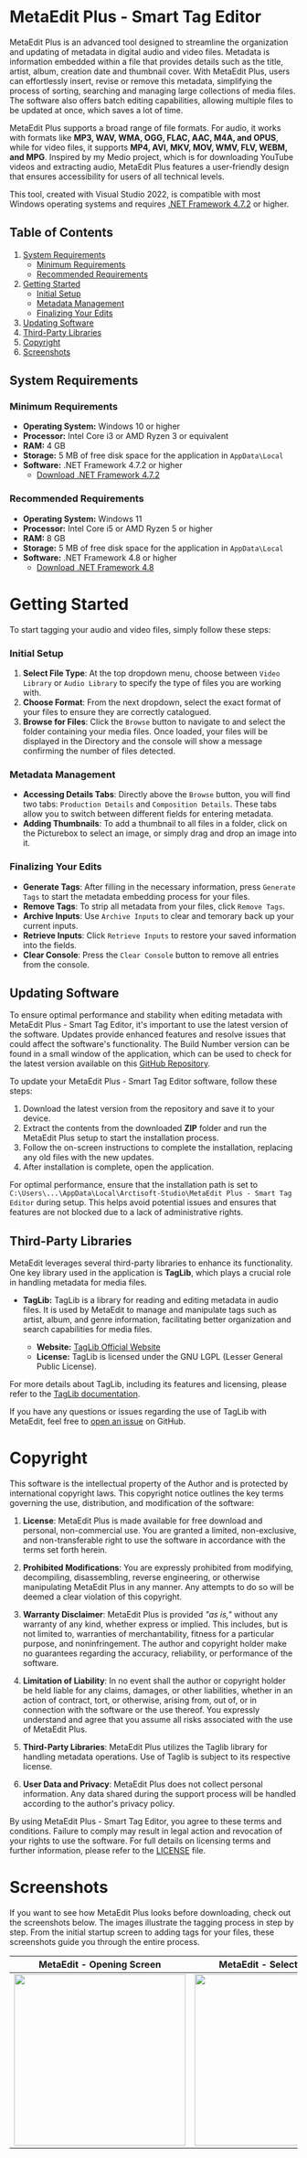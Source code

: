 # MetaEdit Plus - Smart Tag Editor
MetaEdit Plus is an advanced tool designed to streamline the organization and updating of metadata in digital audio and video files. Metadata is information embedded within a file that provides details such as the title, artist, album, creation date and thumbnail cover. With MetaEdit Plus, users can effortlessly insert, revise or remove this metadata, simplifying the process of sorting, searching and managing large collections of media files. The software also offers batch editing capabilities, allowing multiple files to be updated at once, which saves a lot of time.

MetaEdit Plus supports a broad range of file formats. For audio, it works with formats like **MP3, WAV, WMA, OGG, FLAC, AAC, M4A, and OPUS**, while for video files, it supports **MP4, AVI, MKV, MOV, WMV, FLV, WEBM, and MPG**. Inspired by my Medio project, which is for downloading YouTube videos and extracting audio, MetaEdit Plus features a user-friendly design that ensures accessibility for users of all technical levels.

This tool, created with Visual Studio 2022, is compatible with most Windows operating systems and requires [.NET Framework 4.7.2](https://dotnet.microsoft.com/en-us/download/dotnet-framework/net472) or higher.

## Table of Contents

1. [System Requirements](#system-requirements)
    - [Minimum Requirements](#minimum-requirements)
    - [Recommended Requirements](#recommended-requirements)
2. [Getting Started](#getting-started)
    - [Initial Setup](#initial-setup)
    - [Metadata Management](#metadata-management)
    - [Finalizing Your Edits](#finalizing-your-edits)
3. [Updating Software](#updating-software)
4. [Third-Party Libraries](#third-party-libraries)
5. [Copyright](#copyright)
6. [Screenshots](#screenshots)

## System Requirements

### Minimum Requirements
- **Operating System:** Windows 10 or higher
- **Processor:** Intel Core i3 or AMD Ryzen 3 or equivalent
- **RAM:** 4 GB
- **Storage:** 5 MB of free disk space for the application in `AppData\Local`
- **Software:** .NET Framework 4.7.2 or higher
    - [Download .NET Framework 4.7.2](https://dotnet.microsoft.com/download/dotnet-framework/net472)

### Recommended Requirements
- **Operating System:** Windows 11
- **Processor:** Intel Core i5 or AMD Ryzen 5 or higher
- **RAM:** 8 GB
- **Storage:** 5 MB of free disk space for the application in `AppData\Local`
- **Software:** .NET Framework 4.8 or higher
    - [Download .NET Framework 4.8](https://dotnet.microsoft.com/download/dotnet-framework/net48)

# Getting Started

To start tagging your audio and video files, simply follow these steps:

### Initial Setup

1. **Select File Type**: At the top dropdown menu, choose between `Video Library` or `Audio Library` to specify the type of files you are working with.
2. **Choose Format**: From the next dropdown, select the exact format of your files to ensure they are correctly catalogued.
3. **Browse for Files**: Click the `Browse` button to navigate to and select the folder containing your media files. Once loaded, your files will be displayed in the Directory and the console will show a message confirming the number of files detected.

### Metadata Management

- **Accessing Details Tabs**: Directly above the `Browse` button, you will find two tabs: `Production Details` and `Composition Details`. These tabs allow you to switch between different fields for entering metadata.
- **Adding Thumbnails**: To add a thumbnail to all files in a folder, click on the Picturebox to select an image, or simply drag and drop an image into it.

### Finalizing Your Edits

- **Generate Tags**: After filling in the necessary information, press `Generate Tags` to start the metadata embedding process for your files.
- **Remove Tags**: To strip all metadata from your files, click `Remove Tags`.
- **Archive Inputs**: Use `Archive Inputs` to clear and temorary back up your current inputs.
- **Retrieve Inputs**: Click `Retrieve Inputs` to restore your saved information into the fields.
- **Clear Console**: Press the `Clear Console` button to remove all entries from the console.

## Updating Software

To ensure optimal performance and stability when editing metadata with MetaEdit Plus - Smart Tag Editor, it's important to use the latest version of the software. Updates provide enhanced features and resolve issues that could affect the software's functionality. The Build Number version can be found in a small window of the application, which can be used to check for the latest version available on this [GitHub Repository](https://github.com/BerndHagen/MetaEdit-Plus-Smart-Tag-Editor/releases/tag/v1.0.3-metaedit).

To update your MetaEdit Plus - Smart Tag Editor software, follow these steps:

1. Download the latest version from the repository and save it to your device.
2. Extract the contents from the downloaded **ZIP** folder and run the MetaEdit Plus setup to start the installation process.
3. Follow the on-screen instructions to complete the installation, replacing any old files with the new updates.
4. After installation is complete, open the application.

For optimal performance, ensure that the installation path is set to `C:\Users\...\AppData\Local\Arctisoft-Studio\MetaEdit Plus - Smart Tag Editor` during setup. This helps avoid potential issues and ensures that features are not blocked due to a lack of administrative rights.

## Third-Party Libraries

MetaEdit leverages several third-party libraries to enhance its functionality. One key library used in the application is **TagLib**, which plays a crucial role in handling metadata for media files.

- **TagLib:** TagLib is a library for reading and editing metadata in audio files. It is used by MetaEdit to manage and manipulate tags such as artist, album, and genre information, facilitating better organization and search capabilities for media files.

  - **Website:** [TagLib Official Website](https://taglib.org)
  - **License:** TagLib is licensed under the GNU LGPL (Lesser General Public License).

For more details about TagLib, including its features and licensing, please refer to the [TagLib documentation](https://taglib.org/documentation.html).

If you have any questions or issues regarding the use of TagLib with MetaEdit, feel free to [open an issue](https://github.com/BerndHagen/MetaEdit-Plus-Smart-Tag-Editor/issues) on GitHub.

# Copyright 
This software is the intellectual property of the Author and is protected by international copyright laws. This copyright notice outlines the key terms governing the use, distribution, and modification of the software:

1. **License**: MetaEdit Plus is made available for free download and personal, non-commercial use. You are granted a limited, non-exclusive, and non-transferable right to use the software in accordance with the terms set forth herein.

2. **Prohibited Modifications**: You are expressly prohibited from modifying, decompiling, disassembling, reverse engineering, or otherwise manipulating MetaEdit Plus in any manner. Any attempts to do so will be deemed a clear violation of this copyright.

3. **Warranty Disclaimer**: MetaEdit Plus is provided *"as is,"* without any warranty of any kind, whether express or implied. This includes, but is not limited to, warranties of merchantability, fitness for a particular purpose, and noninfringement. The author and copyright holder make no guarantees regarding the accuracy, reliability, or performance of the software.

4. **Limitation of Liability**: In no event shall the author or copyright holder be held liable for any claims, damages, or other liabilities, whether in an action of contract, tort, or otherwise, arising from, out of, or in connection with the software or the use thereof. You expressly understand and agree that you assume all risks associated with the use of MetaEdit Plus.

5. **Third-Party Libraries**: MetaEdit Plus utilizes the Taglib library for handling metadata operations. Use of Taglib is subject to its respective license.

6. **User Data and Privacy**: MetaEdit Plus does not collect personal information. Any data shared during the support process will be handled according to the author's privacy policy.

By using MetaEdit Plus - Smart Tag Editor, you agree to these terms and conditions. Failure to comply may result in legal action and revocation of your rights to use the software. For full details on licensing terms and further information, please refer to the [LICENSE](https://github.com/BerndHagen/MetaEdit-Plus-Smart-Tag-Editor/blob/main/LICENSE) file.

# Screenshots
If you want to see how MetaEdit Plus looks before downloading, check out the screenshots below. The images illustrate the tagging process in step by step. From the initial startup screen to adding tags for your files, these screenshots guide you through the entire process.

| MetaEdit - Opening Screen | MetaEdit - Select Directory    | MetaEdit - Generating Tags  |
|------------------------------|------------------------------|------------------------------|
| <img src="https://github.com/BerndHagen/MetaEdit-Tag-Editor/raw/main/img/v1.0.3-metaedit_startup.png" width="300px"> | <img src="https://github.com/BerndHagen/MetaEdit-Tag-Editor/raw/main/img/v1.0.3-metaedit_inputs.png" width="300px"> | <img src="https://github.com/BerndHagen/MetaEdit-Tag-Editor/raw/main/img/v1.0.3-metaedit_generate.png" width="300px"> |
